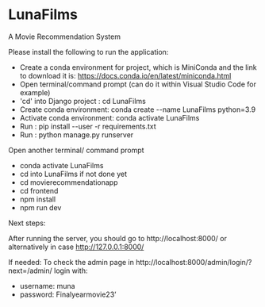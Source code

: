 # LunaFilms
A Movie Recommendation System

Please install the following to run the application:

- Create a conda environment for project, which is MiniConda and the link to download it is: https://docs.conda.io/en/latest/miniconda.html 
- Open terminal/command prompt (can do it within Visual Studio Code for example)
- 'cd' into Django project : cd LunaFilms
- Create conda environment: conda create --name LunaFilms python=3.9
- Activate conda environment: conda activate LunaFilms
- Run : pip install --user -r requirements.txt
- Run : python manage.py runserver 


Open another terminal/ command prompt
- conda activate LunaFilms
- cd into LunaFilms if not done yet
- cd movierecommendationapp
- cd frontend
- npm install
- npm run dev 

Next steps:

After running the server, you should go to http://localhost:8000/
or alternatively in case http://127.0.0.1:8000/

If needed:
To check the admin page in http://localhost:8000/admin/login/?next=/admin/ login with:
- username: muna
- password: Finalyearmovie23’
















